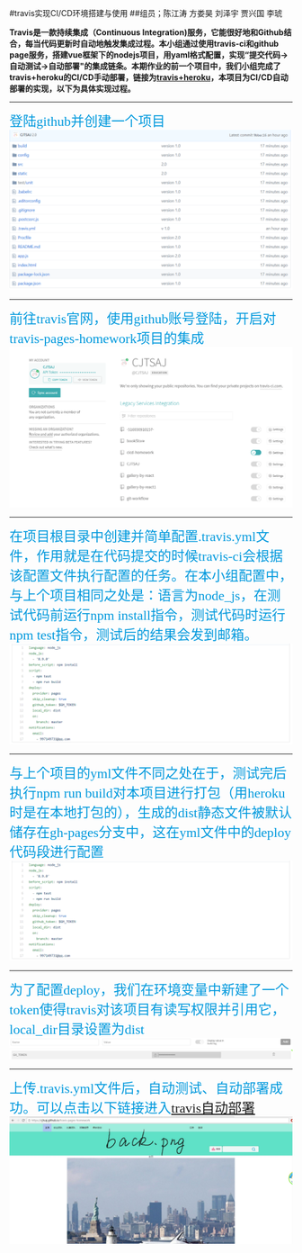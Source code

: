 #travis实现CI/CD环境搭建与使用
##组员；陈江涛 方娄昊 刘泽宇 贾兴国 李琥

**Travis是一款持续集成（Continuous Integration)服务，它能很好地和Github结合，每当代码更新时自动地触发集成过程。本小组通过使用travis-ci和github page服务，搭建vue框架下的nodejs项目，用yaml格式配置，实现“提交代码->自动测试->自动部署"的集成链条。本期作业的前一个项目中，我们小组完成了travis+heroku的CI/CD手动部署，链接为[travis+heroku](https://github.com/CJTSAJ/cicd-homework)，本项目为CI/CD自动部署的实现，以下为具体实现过程。**
***
<font color=#0099dd size=5 face="黑体">登陆github并创建一个项目</font>
![图一](PPT_pic/1.png)
***

<font color=#0099dd size=5 face="黑体">前往travis官网，使用github账号登陆，开启对travis-pages-homework项目的集成</font>
![图二](PPT_pic/2.png)
***

<font color=#0099dd size=5 face="黑体">在项目根目录中创建并简单配置.travis.yml文件，作用就是在代码提交的时候travis-ci会根据该配置文件执行配置的任务。在本小组配置中，与上个项目相同之处是：语言为node_js，在测试代码前运行npm install指令，测试代码时运行npm test指令，测试后的结果会发到邮箱。</font>
![图三](PPT_pic/3.png)
***

<font color=#0099dd size=5 face="黑体">与上个项目的yml文件不同之处在于，测试完后执行npm run build对本项目进行打包（用heroku时是在本地打包的），生成的dist静态文件被默认储存在gh-pages分支中，这在yml文件中的deploy代码段进行配置</font>
![图四](PPT_pic/4.png)
***

<font color=#0099dd size=5 face="黑体">为了配置deploy，我们在环境变量中新建了一个token使得travis对该项目有读写权限并引用它，local_dir目录设置为dist</font>
![图五](PPT_pic/5.png)
![图六](PPT_pic/6.png)
***

<font color=#0099dd size=5 face="黑体">上传.travis.yml文件后，自动测试、自动部署成功。可以点击以下链接进入[travis自动部署](https://cjtsaj.github.io/travis-pages-homework)</font>
![图七](PPT_pic/7.jpg)
